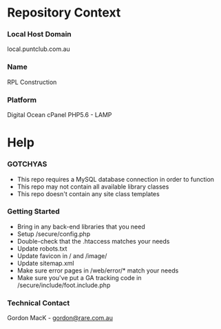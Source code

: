 # Repository Context #

### Local Host Domain ###
local.puntclub.com.au

### Name ###
RPL Construction

### Platform ###
Digital Ocean cPanel PHP5.6 - LAMP

# Help #

### GOTCHYAS ###
- This repo requires a MySQL database connection in order to function
- This repo may not contain all available library classes
- This repo doesn't contain any site class templates

### Getting Started ###
- Bring in any back-end libraries that you need
- Setup /secure/config.php
- Double-check that the .htaccess matches your needs
- Update robots.txt
- Update favicon in / and /image/
- Update sitemap.xml
- Make sure error pages in /web/error/* match your needs
- Make sure you've put a GA tracking code in /secure/include/foot.include.php

### Technical Contact ###
Gordon MacK - gordon@rare.com.au

